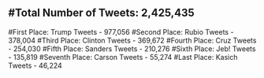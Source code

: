 #Total Number of Tweets: 2,425,435 
---
#First Place: Trump Tweets - 977,056
#Second Place: Rubio Tweets - 378,004
#Third Place: Clinton Tweets - 369,672
#Fourth Place: Cruz Tweets - 254,030
#Fifth Place: Sanders Tweets - 210,276
#Sixth Place: Jeb! Tweets - 135,819
#Seventh Place: Carson Tweets - 55,274
#Last Place: Kasich Tweets - 46,224
